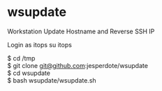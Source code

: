 # wsupdate
Workstation Update Hostname and Reverse SSH IP

Login as itops
su itops

$ cd /tmp  
$ git clone git@github.com:jesperdote/wsupdate  
$ cd wsupdate  
$ bash wsupdate/wsupdate.sh <NEW HOSTNAME> <REVERSE SSH IP> 

##
### 
